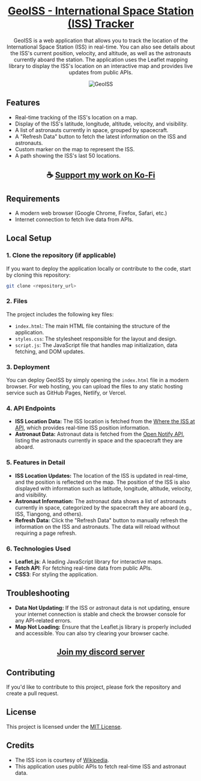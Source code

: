 <div align="center">

# [GeoISS - International Space Station (ISS) Tracker](https://thatsinewave.github.io/GeoISS/)

GeoISS is a web application that allows you to track the location of the International Space Station (ISS) in real-time. You can also see details about the ISS's current position, velocity, and altitude, as well as the astronauts currently aboard the station. The application uses the Leaflet mapping library to display the ISS's location on an interactive map and provides live updates from public APIs.

![GeoISS](https://github.com/user-attachments/assets/667c032a-8a8f-4ce7-be6a-ecef4ea96b10)

</div>

## Features
- Real-time tracking of the ISS's location on a map.
- Display of the ISS's latitude, longitude, altitude, velocity, and visibility.
- A list of astronauts currently in space, grouped by spacecraft.
- A "Refresh Data" button to fetch the latest information on the ISS and astronauts.
- Custom marker on the map to represent the ISS.
- A path showing the ISS's last 50 locations.

<div align="center">

## ☕ [Support my work on Ko-Fi](https://ko-fi.com/thatsinewave)

</div>

## Requirements
- A modern web browser (Google Chrome, Firefox, Safari, etc.)
- Internet connection to fetch live data from APIs.

## Local Setup

### 1. Clone the repository (if applicable)
If you want to deploy the application locally or contribute to the code, start by cloning this repository:

```bash
git clone <repository_url>
```

### 2. Files
The project includes the following key files:
- `index.html`: The main HTML file containing the structure of the application.
- `styles.css`: The stylesheet responsible for the layout and design.
- `script.js`: The JavaScript file that handles map initialization, data fetching, and DOM updates.

### 3. Deployment
You can deploy GeoISS by simply opening the `index.html` file in a modern browser. For web hosting, you can upload the files to any static hosting service such as GitHub Pages, Netlify, or Vercel.

### 4. API Endpoints
- **ISS Location Data:** The ISS location is fetched from the [Where the ISS at API](https://wheretheiss.at/), which provides real-time ISS position information.
- **Astronaut Data:** Astronaut data is fetched from the [Open Notify API](http://api.open-notify.org/astros.json), listing the astronauts currently in space and the spacecraft they are aboard.

### 5. Features in Detail
- **ISS Location Updates:** The location of the ISS is updated in real-time, and the position is reflected on the map. The position of the ISS is also displayed with information such as latitude, longitude, altitude, velocity, and visibility.
- **Astronaut Information:** The astronaut data shows a list of astronauts currently in space, categorized by the spacecraft they are aboard (e.g., ISS, Tiangong, and others).
- **Refresh Data:** Click the "Refresh Data" button to manually refresh the information on the ISS and astronauts. The data will reload without requiring a page refresh.

### 6. Technologies Used
- **Leaflet.js**: A leading JavaScript library for interactive maps.
- **Fetch API**: For fetching real-time data from public APIs.
- **CSS3**: For styling the application.

## Troubleshooting
- **Data Not Updating:** If the ISS or astronaut data is not updating, ensure your internet connection is stable and check the browser console for any API-related errors.
- **Map Not Loading:** Ensure that the Leaflet.js library is properly included and accessible. You can also try clearing your browser cache.

<div align="center">

## [Join my discord server](https://discord.gg/2nHHHBWNDw)

</div>

## Contributing

If you'd like to contribute to this project, please fork the repository and create a pull request.

## License

This project is licensed under the [MIT License](LICENSE).

## Credits
- The ISS icon is courtesy of [Wikipedia](https://en.wikipedia.org/wiki/File:International_Space_Station.svg).
- This application uses public APIs to fetch real-time ISS and astronaut data.
